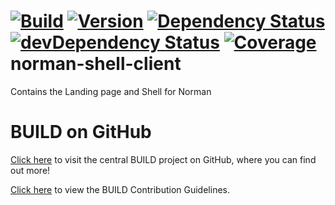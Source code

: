 [![Build](https://img.shields.io/travis/sapbuild/Shell.svg?style=flat-square)](http://travis-ci.org/sapbuild/Shell)
[![Version](https://img.shields.io/npm/v/norman-shell-client.svg?style=flat-square)](https://npmjs.org/package/norman-shell-client)
[![Dependency Status](https://david-dm.org/sapbuild/Shell.svg)](https://david-dm.org/sapbuild/Shell)
[![devDependency Status](https://david-dm.org/sapbuild/Shell/dev-status.svg)](https://david-dm.org/sapbuild/Shell#info=devDependencies)
[![Coverage](https://img.shields.io/coveralls/sapbuild/Shell/master.svg?style=flat-square)](https://coveralls.io/r/sapbuild/Shell?branch=master)
norman-shell-client
=====
Contains the Landing page and Shell for Norman


# BUILD on GitHub

[Click here](https://github.com/SAP/BUILD) to visit the central BUILD project on GitHub, where you can find out more!

[Click here](https://github.com/SAP/BUILD/blob/master/Contributing.md) to view the BUILD Contribution Guidelines. 
